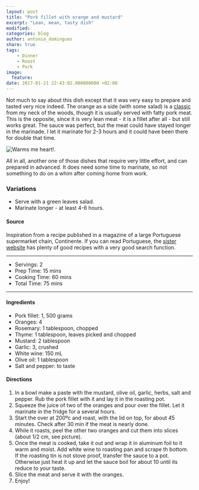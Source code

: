 ```yaml
---
layout: post
title: "Pork fillet with orange and mustard"
excerpt: "Lean, mean, tasty dish"
modified:
categories: blog
author: antonio_domingues
share: true
tags:
    - Dinner
    - Roast
    - Pork
image:
  feature:
date: 2017-01-21 22:43:02.000000000 +02:00
---
```


Not much to say about this dish except that it was very easy to prepare and tasted very nice indeed. The orange as a side (with some salad) is a [classic](https://pt.wikipedia.org/wiki/Leit%C3%A3o_assado_%C3%A0_Bairrada) from my neck of the woods, though it is usually served with fatty pork meat. This is the opposite, since it is very lean meat - it is a fillet after all - but still works great. The sauce was perfect, but the meat could have stayed longer in the marinade. I let it marinate for 2-3 hours and it could have been there for double that time. 

![Warms me heart!.](https://dl.dropboxusercontent.com/u/9519660/foodforthepeople/img/PorkFilletWithOrange.jpg)

All in all, another one of those dishes that require very little effort, and can prepared in advanced. It does need some time to marinate, so not something to do on a whim after coming home from work.


### Variations

- Serve with a green leaves salad.
- Marinate longer - at least 4-6 hours.


#### Source

Inspiration from a recipe published in a magazine of a large Portuguese supermarket chain, Continente. If you can read Portuguese, the [sister website](https://chef.continente.pt/) has plenty of good recipes with a very good search function.


---
* Servings: 2
* Prep Time:  15 mins
* Cooking Time:  60 mins
* Total Time:  75 mins

---


#### Ingredients

* Pork fillet: 1, 500 grams
* Oranges: 4
* Rosemary: 1 tablespoon, chopped 
* Thyme: 1 tablespoon, leaves picked and chopped 
* Mustard: 2 tablespoon
* Garlic: 3, crushed
* White wine: 150 mL
* Olive oil: 1 tablespoon
* Salt and pepper: to taste


#### Directions

1. In a bowl make a paste with the mustard, olive oil, garlic, herbs, salt and pepper. Rub the pork fillet with it and lay it in the roasting pot.  
2. Squeeze the juice of two of the oranges and pour over the fillet. Let it marinate in the fridge for a several hours.     
3. Start the over at 200ºc and roast, with the lid on top, for about 45 minutes. Check after 30 min if the meat is nearly done.
4. While it roasts, peel the other two oranges and cut them into slices (about 1/2 cm, see picture).
4. Once the meat is cooked, take it out and wrap it in aluminum foil to it warm and moist. Add white wine to roasting pan and scrape th bottom. If the roasting tin is not stove proof, transfer the sauce to a pot. Otherwise just heat it up and let the sauce boil for about 10 until its reduce to your taste. 
5. Slice the meat and serve it with the oranges.
6. Enjoy!
